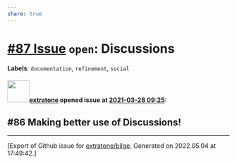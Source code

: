 ```yaml
---
share: true
---
```

# [\#87 Issue](https://github.com/extratone/bilge/issues/87) `open`: Discussions
**Labels**: `documentation`, `refinement`, `social`


#### <img src="https://avatars.githubusercontent.com/u/43663476?u=5047287ff0b8c3ce7f7e5858d204c9b3e57d8e44&v=4" width="50">[extratone](https://github.com/extratone) opened issue at [2021-03-28 09:25](https://github.com/extratone/bilge/issues/87):

## #86 Making better use of Discussions!




-------------------------------------------------------------------------------



[Export of Github issue for [extratone/bilge](https://github.com/extratone/bilge). Generated on 2022.05.04 at 17:49:42.]
